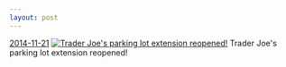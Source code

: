 ```yaml
---
layout: post
---
```


<p>
  <time><a href="/381">2014-11-21</a></time>
  <a href="/381"><img src="{{ site.assets_url }}/381-640.jpg" srcset="{{ site.assets_url }}/381-1280.jpg 1280w, {{ site.assets_url }}/381-960.jpg 960w, {{ site.assets_url }}/381-640.jpg 640w, {{ site.assets_url }}/381-320.jpg 320w" sizes="(min-width: 700px) 50vw, calc(100vw - 2rem)" alt="Trader Joe&#x27;s parking lot extension reopened!" /></a>
  <span>Trader Joe&#x27;s parking lot extension reopened!</span>
</p>
